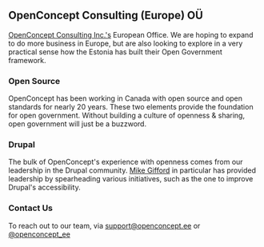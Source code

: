 ## OpenConcept Consulting (Europe) OÜ

[OpenConcept Consulting Inc.'s](https://openconcept.ca) European Office. We are hoping to expand to do more business in Europe, but are also looking to explore in a very practical sense how the Estonia has built their Open Government framework. 


### Open Source 

OpenConcept has been working in Canada with open source and open standards for nearly 20 years. These two elements provide the foundation for open government. Without building a culture of openness & sharing, open government will just be a buzzword. 

### Drupal

The bulk of OpenConcept's experience with openness comes from our leadership in the Drupal community. [Mike Gifford](https://www.drupal.org/u/mgifford) in particular has provided leadership by spearheading various initiatives, such as the one to improve Drupal's accessibility. 

### Contact Us

To reach out to our team, via [support@openconcept.ee](mailto:support@openconcept.ee) or [@openconcept_ee](https://twitter.com/openconcept_ee)
